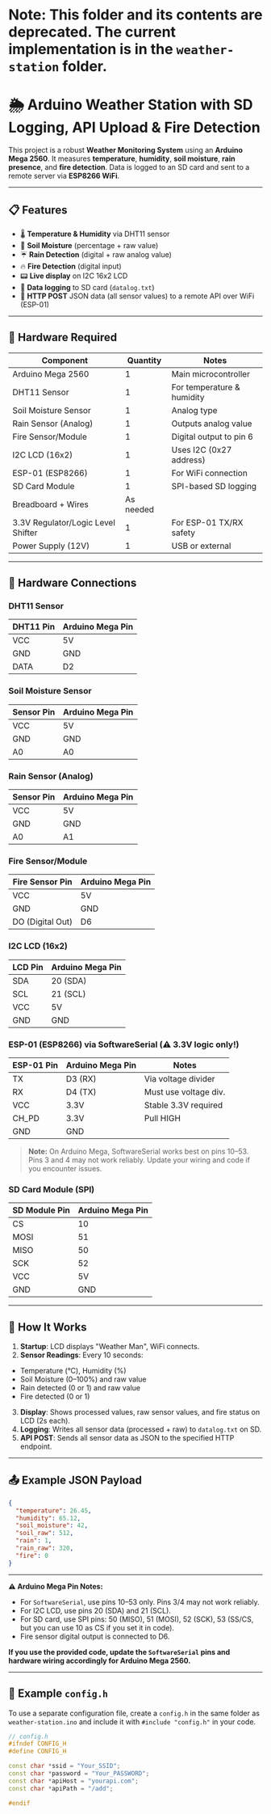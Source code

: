# Note: This folder and its contents are deprecated. The current implementation is in the `weather-station` folder.

# 🌦️ Arduino Weather Station with SD Logging, API Upload & Fire Detection

This project is a robust **Weather Monitoring System** using an **Arduino Mega 2560**. It measures **temperature**, **humidity**, **soil moisture**, **rain presence**, and **fire detection**. Data is logged to an SD card and sent to a remote server via **ESP8266 WiFi**.

---

## 📋 Features

- 🌡️ **Temperature & Humidity** via DHT11 sensor
- 🌱 **Soil Moisture** (percentage + raw value)
- ☔ **Rain Detection** (digital + raw analog value)
- 🔥 **Fire Detection** (digital input)
- 📟 **Live display** on I2C 16x2 LCD
- 💾 **Data logging** to SD card (`datalog.txt`)
- 📡 **HTTP POST** JSON data (all sensor values) to a remote API over WiFi (ESP-01)

---

## 🧰 Hardware Required

| Component                          | Quantity  | Notes                      |
| ---------------------------------- | --------- | -------------------------- |
| Arduino Mega 2560                  | 1         | Main microcontroller       |
| DHT11 Sensor                       | 1         | For temperature & humidity |
| Soil Moisture Sensor               | 1         | Analog type                |
| Rain Sensor (Analog)               | 1         | Outputs analog value       |
| Fire Sensor/Module                 | 1         | Digital output to pin 6    |
| I2C LCD (16x2)                     | 1         | Uses I2C (0x27 address)    |
| ESP-01 (ESP8266)                   | 1         | For WiFi connection        |
| SD Card Module                     | 1         | SPI-based SD logging       |
| Breadboard + Wires                 | As needed |                            |
| 3.3V Regulator/Logic Level Shifter | 1         | For ESP-01 TX/RX safety    |
| Power Supply (12V)                 | 1         | USB or external            |

---

## 🔌 Hardware Connections

### DHT11 Sensor

| DHT11 Pin | Arduino Mega Pin |
| --------- | ---------------- |
| VCC       | 5V               |
| GND       | GND              |
| DATA      | D2               |

### Soil Moisture Sensor

| Sensor Pin | Arduino Mega Pin |
| ---------- | ---------------- |
| VCC        | 5V               |
| GND        | GND              |
| A0         | A0               |

### Rain Sensor (Analog)

| Sensor Pin | Arduino Mega Pin |
| ---------- | ---------------- |
| VCC        | 5V               |
| GND        | GND              |
| A0         | A1               |

### Fire Sensor/Module

| Fire Sensor Pin  | Arduino Mega Pin |
| ---------------- | ---------------- |
| VCC              | 5V               |
| GND              | GND              |
| DO (Digital Out) | D6               |

### I2C LCD (16x2)

| LCD Pin | Arduino Mega Pin |
| ------- | ---------------- |
| SDA     | 20 (SDA)         |
| SCL     | 21 (SCL)         |
| VCC     | 5V               |
| GND     | GND              |

### ESP-01 (ESP8266) via SoftwareSerial (⚠️ 3.3V logic only!)

| ESP-01 Pin | Arduino Mega Pin | Notes                 |
| ---------- | ---------------- | --------------------- |
| TX         | D3 (RX)          | Via voltage divider   |
| RX         | D4 (TX)          | Must use voltage div. |
| VCC        | 3.3V             | Stable 3.3V required  |
| CH_PD      | 3.3V             | Pull HIGH             |
| GND        | GND              |                       |

> **Note:** On Arduino Mega, SoftwareSerial works best on pins 10–53. Pins 3 and 4 may not work reliably. Update your wiring and code if you encounter issues.

### SD Card Module (SPI)

| SD Module Pin | Arduino Mega Pin |
| ------------- | ---------------- |
| CS            | 10               |
| MOSI          | 51               |
| MISO          | 50               |
| SCK           | 52               |
| VCC           | 5V               |
| GND           | GND              |

---

## 🧠 How It Works

1. **Startup**: LCD displays "Weather Man", WiFi connects.
2. **Sensor Readings**: Every 10 seconds:

- Temperature (°C), Humidity (%)
- Soil Moisture (0–100%) and raw value
- Rain detected (0 or 1) and raw value
- Fire detected (0 or 1)

3. **Display**: Shows processed values, raw sensor values, and fire status on LCD (2s each).
4. **Logging**: Writes all sensor data (processed + raw) to `datalog.txt` on SD.
5. **API POST**: Sends all sensor data as JSON to the specified HTTP endpoint.

---

## 📤 Example JSON Payload

```json
{
  "temperature": 26.45,
  "humidity": 65.12,
  "soil_moisture": 42,
  "soil_raw": 512,
  "rain": 1,
  "rain_raw": 320,
  "fire": 0
}
```

---

**⚠️ Arduino Mega Pin Notes:**

- For `SoftwareSerial`, use pins 10–53 only. Pins 3/4 may not work reliably.
- For I2C LCD, use pins 20 (SDA) and 21 (SCL).
- For SD card, use SPI pins: 50 (MISO), 51 (MOSI), 52 (SCK), 53 (SS/CS, but you can use 10 as CS if you set it in code).
- Fire sensor digital output is connected to D6.

**If you use the provided code, update the `SoftwareSerial` pins and hardware wiring accordingly for Arduino Mega 2560.**

---

## 📄 Example `config.h`

To use a separate configuration file, create a `config.h` in the same folder as `weather-station.ino` and include it with `#include "config.h"` in your code.

```cpp
// config.h
#ifndef CONFIG_H
#define CONFIG_H

const char *ssid = "Your_SSID";
const char *password = "Your_PASSWORD";
const char *apiHost = "yourapi.com";
const char *apiPath = "/add";

#endif
```
